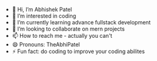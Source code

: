 - 👋 Hi, I’m Abhishek Patel
- 👀 I’m interested in coding
- 🌱 I’m currently learning advance fullstack development
- 💞️ I’m looking to collaborate on mern projects
- 📫 How to reach me - actually you can't
- 😄 Pronouns: TheAbhiPatel
- ⚡ Fun fact: do coding to improve your coding abilites 

<!---
abhipatelwiz91/abhipatelwiz91 is a ✨ special ✨ repository because its `README.md` (this file) appears on your GitHub profile.
You can click the Preview link to take a look at your changes.
--->
